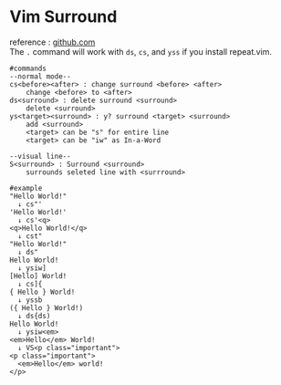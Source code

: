 Vim Surround
===
reference : [github.com](https://github.com/tpope/vim-surround "https://github.com/tpope/vim-surround")  
The `.` command will work with `ds`, `cs`, and `yss` if you install repeat.vim.  
```
#commands
--normal mode--
cs<before><after> : change surround <before> <after>
    change <before> to <after>
ds<surround> : delete surround <surround>
    delete <surround>
ys<target><surround> : y? surround <target> <surround>
    add <surround>
    <target> can be "s" for entire line
    <target> can be "iw" as In-a-Word

--visual line--
S<surround> : Surround <surround>
    surrounds seleted line with <surrround>

#example
"Hello World!"
  ↓ cs"'
'Hello World!'
  ↓ cs'<q>
<q>Hello World!</q>
  ↓ cst"
"Hello World!"
  ↓ ds"
Hello World!
  ↓ ysiw]
[Hello] World!
  ↓ cs]{
{ Hello } World!
  ↓ yssb
({ Hello } World!)
  ↓ ds{ds)
Hello World!
  ↓ ysiw<em>
<em>Hello</em> World!
  ↓ VS<p class="important">
<p class="important">
  <em>Hello</em> world!
</p>
```